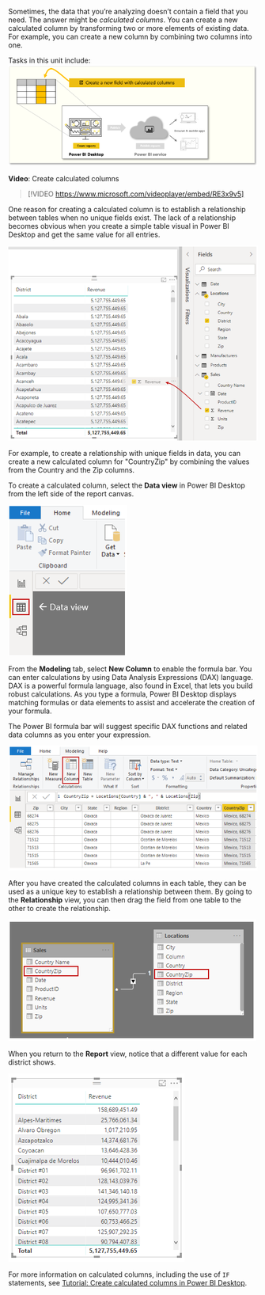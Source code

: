 ﻿Sometimes, the data that you’re analyzing doesn’t contain a field that you need. The answer might be *calculated columns*. You can create a new calculated column by transforming two or more elements of existing data. For example, you can create a new column by combining two columns into one.

Tasks in this unit include:
![Conceptual graphic of the tasks in this module.](../media/03-power-bi-desktop-overview.png)

**Video**: Create calculated columns
> [!VIDEO https://www.microsoft.com/videoplayer/embed/RE3x9v5]

One reason for creating a calculated column is to establish a relationship between tables when no unique fields exist. The lack of a relationship becomes obvious when you create a simple table visual in Power BI Desktop and get the same value for all entries.

![Spreadsheet with identical Revenue values in every row.](../media/03-power-bi-desktop-no-relationship.png)

For example, to create a relationship with unique fields in data, you can create a new calculated column for "CountryZip" by combining the values from the Country and the Zip columns.

To create a calculated column, select the **Data view** in Power BI Desktop from the left side of the report canvas.

![Screenshot of the Data view canvas.](../media/03-power-bi-desktop-data-view.png)

From the **Modeling** tab, select **New Column** to enable the formula bar. You can enter calculations by using Data Analysis Expressions (DAX) language. DAX is a powerful formula language, also found in Excel, that lets you build robust calculations. As you type a formula, Power BI Desktop displays matching formulas or data elements to assist and accelerate the creation of your formula.

The Power BI formula bar will suggest specific DAX functions and related data columns as you enter your expression.

![Screenshot of the New Column button](../media/03-power-bi-desktop-calculate-column.png)

After you have created the calculated columns in each table, they can be used as a unique key to establish a relationship between them. By going to the **Relationship** view, you can then drag the field from one table to the other to create the relationship.

![Screenshot of graphical relationship between two fields.](../media/03-power-bi-desktop-mapping-fields.png)

When you return to the **Report** view, notice that a different value for each district shows.

![Corrected spreadsheet with correct Revenue values by district.](../media/03-power-bi-desktop-corrected-mapping.png)

For more information on calculated columns, including the use of `IF` statements, see [Tutorial: Create calculated columns in Power BI Desktop](https://docs.microsoft.com/power-bi/desktop-tutorial-create-calculated-columns).
